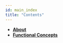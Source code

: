 ```yaml
---
id: main_index
title: "Contents"
---
```


 - **[About](about/index.md)** 
 - **[Functional Concepts](functional/index.md)** 
